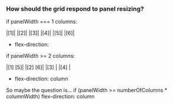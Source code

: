 ### How should the grid respond to panel resizing?

if panelWidth === 1 columns:

|[1]|
|[2]|
|[3]|
|[4]|
|[5]|
|[6]|

* flex-direction:

if panelWidth >= 2 columns:

|[1] [5]|
|[2] [6]|
|[3]    |
|[4]    |

* flex-direction: column


So maybe the question is...
if (panelWidth >= numberOfColumns * columnWidth)
  flex-direction: column
